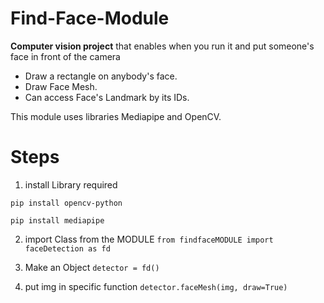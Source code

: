 # Find-Face-Module
**Computer vision project** that enables when you run it and put someone's face in front of the camera <br>
* Draw a rectangle on anybody's face.
* Draw Face Mesh.
* Can access  Face's Landmark by its IDs.

This module uses libraries Mediapipe and OpenCV.


# Steps
1. install Library required 
```
pip install opencv-python
```
```
pip install mediapipe
```

2. import Class from the MODULE `from findfaceMODULE import faceDetection as fd`

3. Make an Object               `detector = fd()`

5. put img in specific function `detector.faceMesh(img, draw=True)`





